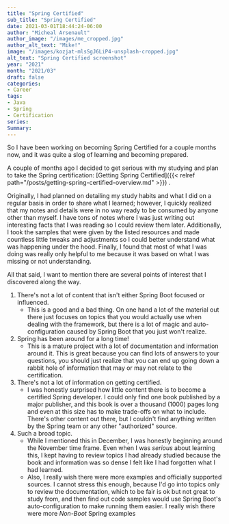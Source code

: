 ```yaml
---
title: "Spring Certified"
sub_title: "Spring Certified"
date: 2021-03-01T18:44:24-06:00
author: "Micheal Arsenault"
author_image: "/images/me_cropped.jpg"
author_alt_text: "Mike!"
image: "/images/kozjat-mlsSgJ6LiP4-unsplash-cropped.jpg"
alt_text: "Spring Certified screenshot"
year: "2021"
month: "2021/03"
draft: false
categories:
- Career
tags:
- Java
- Spring
- Certification
series:
Summary:
---
```


So I have been working on becoming Spring Certified for a couple months now, and it was quite a slog of learning and becoming prepared.

<!--more-->

A couple of months ago I decided to get serious with my studying and plan to take the Spring certification: [Getting Spring Certified]({{< relref path="/posts/getting-spring-certified-overview.md" >}}) . 

Originally, I had planned on detailing my study habits and what I did on a regular basis in order to share what I learned; however, I quickly realized that my notes and details were in no way ready to be consumed by anyone other than myself. I have tons of notes where I was just writing out interesting facts that I was reading so I could review them later. Additionally, I took the samples that were given by the listed resources and made countless little tweaks and adjustments so I could better understand what was happening under the hood. Finally, I found that most of what I was doing was really only helpful to me because it was based on what I was missing or not understanding.

All that said, I want to mention there are several points of interest that I discovered along the way.

1. There's not a lot of content that isn't either Spring Boot focused or influenced.
    * This is a good and a bad thing. On one hand a lot of the material out there just focuses on topics that you would actually use when dealing with the framework, but there is a lot of magic and auto-configuration caused by Spring Boot that you just won't realize.
2. Spring has been around for a long time!
    * This is a mature project with a lot of documentation and information around it. This is great because you can find lots of answers to your questions, you should just realize that you can end up going down a rabbit hole of information that may or may not relate to the certification.
3. There's not a lot of information on getting certified.
    * I was honestly surprised how little content there is to become a certified Spring developer. I could only find one book published by a major publisher, and this book is over a thousand (1000) pages long and even at this size has to make trade-offs on what to include. There's other content out there, but I couldn't find anything written by the Spring team or any other "authorized" source.
4. Such a broad topic.
    * While I mentioned this in December, I was honestly beginning around the November time frame. Even when I was *serious* about learning this, I kept having to review topics I had already studied because the book and information was so dense I felt like I had forgotten what I had learned.
    * Also, I really wish there were more examples and officially supported sources. I cannot stress this enough, because I'd go into topics only to review the documentation, which to be fair is ok but not great to study from, and then find out code samples would use Spring Boot's auto-configuration to make running them easier. I really wish there were more *Non-Boot* Spring examples